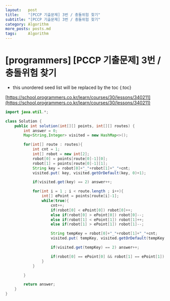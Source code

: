 ```yaml
---
layout:   post
title:    "[PCCP 기출문제] 3번 / 충돌위험 찾기"
subtitle: "[PCCP 기출문제] 3번 / 충돌위험 찾기"
category: Algorithm
more_posts: posts.md
tags:     Algorithm
---
```

# [programmers] [PCCP 기출문제] 3번 / 충돌위험 찾기

<!--more-->
<!-- Table of contents -->
* this unordered seed list will be replaced by the toc
{:toc}

[https://school.programmers.co.kr/learn/courses/30/lessons/340211](https://school.programmers.co.kr/learn/courses/30/lessons/340211)


```java
import java.util.*;

class Solution {
    public int solution(int[][] points, int[][] routes) {
        int answer = 0;
        Map<String,Integer> visited = new HashMap<>();

        for(int[] route : routes){
            int cnt = 1;
            int[] robot = new int[2];
            robot[0] = points[route[0]-1][0];
            robot[1] = points[route[0]-1][1];
            String key = robot[0]+"_"+robot[1]+"_"+cnt;
            visited.put( key, visited.getOrDefault(key, 0)+1);

            if(visited.get(key) == 2) answer++;

            for(int i = 1 ; i < route.length ; i++){
                int[] ePoint = points[route[i]-1];
                while(true){
                    cnt++;
                    if(robot[0] < ePoint[0]) robot[0]++;
                    else if(robot[0] > ePoint[0]) robot[0]--;
                    else if(robot[1] < ePoint[1]) robot[1]++;
                    else if(robot[1] > ePoint[1]) robot[1]--;

                    String tempKey = robot[0]+"_"+robot[1]+"_"+cnt;
                    visited.put( tempKey, visited.getOrDefault(tempKey, 0)+1);

                    if(visited.get(tempKey) == 2) answer++;

                    if(robot[0] == ePoint[0] && robot[1] == ePoint[1]) break;
                }
            }

        }

        return answer;
    }
}

```